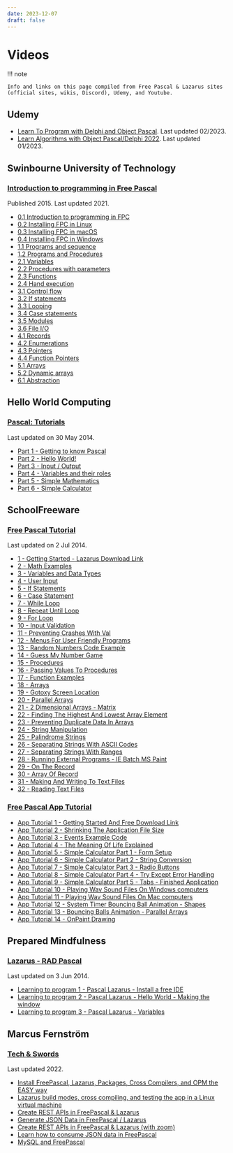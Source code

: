 ```yaml
---
date: 2023-12-07
draft: false
---
```


# Videos

!!! note

    Info and links on this page compiled from Free Pascal & Lazarus sites (official sites, wikis, Discord), Udemy, and Youtube.


## Udemy

- [Learn To Program with Delphi and Object Pascal](https://www.udemy.com/course/learn-to-program-with-pascal/). Last updated 02/2023.
- [Learn Algorithms with Object Pascal/Delphi 2022](https://www.udemy.com/course/learn-algorithms-with-object-pascal/). Last updated 01/2023.

## Swinbourne University of Technology

### [Introduction to programming in Free Pascal](https://commons.swinburne.edu.au/hierarchy.do?topic=43f9f37f-41bd-4d61-9643-954a1de4a5ff)

Published 2015. Last updated 2021.

- [0.1 Introduction to programming in FPC](https://commons.swinburne.edu.au/items/10e59366-9159-4adc-aa45-459f225817dd/1/)
- [0.2 Installing FPC in Linux](https://commons.swinburne.edu.au/items/cce8ad29-73f1-4e19-8e5e-ec21cc49b157/1/)
- [0.3 Installing FPC in macOS](https://commons.swinburne.edu.au/items/6181721e-29db-433c-8cce-c5e2a4c8a69d/1/)
- [0.4 Installing FPC in Windows](https://commons.swinburne.edu.au/items/87bc60ce-7ae6-43b8-851f-f689d040ec16/1/)
- [1.1 Programs and sequence](https://commons.swinburne.edu.au/items/48211ca9-b899-45eb-9fe0-4aeb5c9b9d1a/1/)
- [1.2 Programs and Procedures](https://commons.swinburne.edu.au/items/18055e35-bcd5-4251-b04d-9a9ddc88f57f/1/)
- [2.1 Variables](https://commons.swinburne.edu.au/items/eae98114-92a9-4b1d-b31a-f6822e289305/1/)
- [2.2 Procedures with parameters](https://commons.swinburne.edu.au/items/c0b1e93e-0c35-40c9-9e56-49db7e4fa5e1/1/)
- [2.3 Functions](https://commons.swinburne.edu.au/items/d0924baf-04b9-40a1-9e99-cbe612d95724/1/)
- [2.4 Hand execution](https://commons.swinburne.edu.au/items/da39028b-ee53-46fe-82c9-09c0a573cc95/1/)
- [3.1 Control flow](https://commons.swinburne.edu.au/items/5cd92d4b-0c7a-4111-9864-040193950d39/1/)
- [3.2 If statements](https://commons.swinburne.edu.au/items/2401e11b-ea15-4bf1-a06c-744bf0b094a4/1/)
- [3.3 Looping](https://commons.swinburne.edu.au/items/c4884589-09cd-42df-8e8c-35d856199d77/1/)
- [3.4 Case statements](https://commons.swinburne.edu.au/items/f6d8686b-e054-427c-ac9d-348b25f68d6c/1/)
- [3.5 Modules](https://commons.swinburne.edu.au/items/69197033-473b-4ec5-9947-78227d7bc7c1/1/)
- [3.6 File I/O](https://commons.swinburne.edu.au/items/d369f5f6-750a-42d9-be59-68ed287b7c2c/1/)
- [4.1 Records](https://commons.swinburne.edu.au/items/845d5925-d4b0-4958-87be-57286e620b9f/1/)
- [4.2 Enumerations](https://commons.swinburne.edu.au/items/f81d63e1-5d5c-4dea-8b63-8e043af87ff1/1/)
- [4.3 Pointers](https://commons.swinburne.edu.au/items/94a3d93b-2201-4a56-bb26-21455325b839/1/)
- [4.4 Function Pointers](https://commons.swinburne.edu.au/items/d05b86a1-d637-44fb-b37b-9422539bee3a/1/)
- [5.1 Arrays](https://commons.swinburne.edu.au/items/5885f774-a436-49b6-a47e-83e0f597034f/1/)
- [5.2 Dynamic arrays](https://commons.swinburne.edu.au/items/07f4ab4a-3d6e-47f4-9da6-be115e3bafad/1/)
- [6.1 Abstraction](https://commons.swinburne.edu.au/items/7ead1f5f-76c0-46d3-b136-5b554572b390/1/)



## Hello World Computing

### [Pascal: Tutorials](https://www.youtube.com/playlist?list=PL2D15C00BF5F25BE6)

Last updated on 30 May 2014.

- [Part 1 - Getting to know Pascal](http://www.youtube.com/watch?v=Kavjz_CXOTM)
- [Part 2 - Hello World!](http://www.youtube.com/watch?v=dVkoeoIpGlE)
- [Part 3 - Input / Output](http://www.youtube.com/watch?v=e4xUHtRGzHM)
- [Part 4 - Variables and their roles](http://www.youtube.com/watch?v=mE8f60w2d48)
- [Part 5 - Simple Mathematics](http://www.youtube.com/watch?v=rRsE7U2eaOA)
- [Part 6 - Simple Calculator](http://www.youtube.com/watch?v=fhE-ctZEaa8)



## SchoolFreeware

### [Free Pascal Tutorial](https://www.youtube.com/playlist?list=PLB24C56953A79987A)

Last updated on 2 Jul 2014. 

- [1 - Getting Started - Lazarus Download Link](http://www.youtube.com/watch?v=0VPvQ_dXMhw)
- [2 - Math Examples](http://www.youtube.com/watch?v=rZ_2iN-64QQ)
- [3 - Variables and Data Types](http://www.youtube.com/watch?v=Yt-YTrabs8g)
- [4 - User Input](http://www.youtube.com/watch?v=-ZPUlapENNU)
- [5 - If Statements](http://www.youtube.com/watch?v=xp2kdOj34xE)
- [6 - Case Statement](http://www.youtube.com/watch?v=41uoA9PvV1k)
- [7 - While Loop](http://www.youtube.com/watch?v=A2ummLkXUGg)
- [8 - Repeat Until Loop](http://www.youtube.com/watch?v=lRRRqb6Yg_w)
- [9 - For Loop](http://www.youtube.com/watch?v=ofUy_ddjyhA)
- [10 - Input Validation](http://www.youtube.com/watch?v=ZD05Gl1bD-Q)
- [11 - Preventing Crashes With Val](http://www.youtube.com/watch?v=HJSfbZXX2Ro)
- [12 - Menus For User Friendly Programs](http://www.youtube.com/watch?v=fTH_GcB24Xc)
- [13 - Random Numbers Code Example](http://www.youtube.com/watch?v=qS4ufVXJeEg)
- [14 - Guess My Number Game](http://www.youtube.com/watch?v=oyCwGhqxFUg)
- [15 - Procedures](http://www.youtube.com/watch?v=39RVqGGXE-0)
- [16 - Passing Values To Procedures](http://www.youtube.com/watch?v=ytJiZt5WLq0)
- [17 - Function Examples](http://www.youtube.com/watch?v=eQh37zBWEqM)
- [18 - Arrays](http://www.youtube.com/watch?v=sv1GZnCx-PM)
- [19 - Gotoxy Screen Location](http://www.youtube.com/watch?v=mhd-xYEat4g)
- [20 - Parallel Arrays](http://www.youtube.com/watch?v=XqP7ml1f_9k)
- [21 - 2 Dimensional Arrays - Matrix](http://www.youtube.com/watch?v=F7tiVi0hcZM)
- [22 - Finding The Highest And Lowest Array Element](http://www.youtube.com/watch?v=BBB70uI1NT8)
- [23 - Preventing Duplicate Data In Arrays](http://www.youtube.com/watch?v=NauSuONa1kI)
- [24 - String Manipulation](http://www.youtube.com/watch?v=rqpOQtSWp-g)
- [25 - Palindrome Strings](http://www.youtube.com/watch?v=Vk5gye_3DD8)
- [26 - Separating Strings With ASCII Codes](http://www.youtube.com/watch?v=_YoAexQTD-M)
- [27 - Separating Strings With Ranges](http://www.youtube.com/watch?v=TjBW3EbcFdQ)
- [28 - Running External Programs - IE Batch MS Paint](http://www.youtube.com/watch?v=Wa4txD7QFCU)
- [29 - On The Record](http://www.youtube.com/watch?v=FMqXiEHxU84)
- [30 - Array Of Record](http://www.youtube.com/watch?v=6KZudd510C4)
- [31 - Making And Writing To Text Files](http://www.youtube.com/watch?v=iXix_hJMNpc)
- [32 - Reading Text Files](http://www.youtube.com/watch?v=FdSNlRdNtbs)


### [Free Pascal App Tutorial](https://www.youtube.com/playlist?list=PL0BE41D3CA142028F)

- [App Tutorial 1 - Getting Started And Free Download Link](http://www.youtube.com/watch?v=7PuvsyLapgw)
- [App Tutorial 2 - Shrinking The Application File Size](http://www.youtube.com/watch?v=cm9c0FVNiuc)
- [App Tutorial 3 - Events Example Code](http://www.youtube.com/watch?v=PZglDDDD0w8)
- [App Tutorial 4 - The Meaning Of Life Explained](http://www.youtube.com/watch?v=CBzfLBBvkSo)
- [App Tutorial 5 - Simple Calculator Part 1 - Form Setup](http://www.youtube.com/watch?v=lyN825ELhmI)
- [App Tutorial 6 - Simple Calculator Part 2 - String Conversion](http://www.youtube.com/watch?v=uWvwioAbsMU)
- [App Tutorial 7 - Simple Calculator Part 3 - Radio Buttons](http://www.youtube.com/watch?v=wLpj5THHTY0)
- [App Tutorial 8 - Simple Calculator Part 4 - Try Except Error Handling](http://www.youtube.com/watch?v=fU6qVPF3TN8)
- [App Tutorial 9 - Simple Calculator Part 5 - Tabs - Finished Application](http://www.youtube.com/watch?v=zbZJm7oB0-Y)
- [App Tutorial 10 - Playing Wav Sound Files On Windows computers](http://www.youtube.com/watch?v=SkhV7FuUpI4)
- [App Tutorial 11 - Playing Wav Sound Files On Mac computers](http://www.youtube.com/watch?v=pHp9oGdy7Iw)
- [App Tutorial 12 - System Timer Bouncing Ball Animation - Shapes](http://www.youtube.com/watch?v=hNaZTtJkZ0s)
- [App Tutorial 13 - Bouncing Balls Animation - Parallel Arrays](http://www.youtube.com/watch?v=MahHxXEkFF0)
- [App Tutorial 14 - OnPaint Drawing](https://www.youtube.com/watch?v=UP7d9HyTGlE)


## Prepared Mindfulness

### [Lazarus - RAD Pascal](https://www.youtube.com/playlist?list=PLA3FA995EE8A094F6)

Last updated on 3 Jun 2014.

- [Learning to program 1 - Pascal Lazarus - Install a free IDE](http://www.youtube.com/watch?v=ZPF1yPxKL-c)
- [Learning to program 2 - Pascal Lazarus - Hello World - Making the window](http://www.youtube.com/watch?v=Y64hkbPU-ek)
- [Learning to program 3 - Pascal Lazarus - Variables](http://www.youtube.com/watch?v=E75v7v8wF8s)


## Marcus Fernström

### [Tech & Swords](https://www.youtube.com/@TechSwords)

Last updated 2022.

- [Install FreePascal, Lazarus, Packages, Cross Compilers, and OPM the EASY way](https://www.youtube.com/watch?v=Q1BQ_6w8whc&t=6s)
- [Lazarus build modes, cross compiling, and testing the app in a Linux virtual machine](https://www.youtube.com/watch?v=qOzreCx2xWA&t=4s)
- [Create REST APIs in FreePascal & Lazarus](https://www.youtube.com/watch?v=9N0cxI1Hp0U&t=2s)
- [Generate JSON Data in FreePascal / Lazarus](https://www.youtube.com/watch?v=EglZ_f_CGPg&t=181s)
- [Create REST APIs in FreePascal & Lazarus (with zoom)](https://www.youtube.com/watch?v=rEqVnwE8_Us&t=4s)
- [Learn how to consume JSON data in FreePascal](https://www.youtube.com/watch?v=Gy-OcEPgTHg&t=455s)
- [MySQL and FreePascal](https://www.youtube.com/watch?v=WpmdRWX2sl0)
